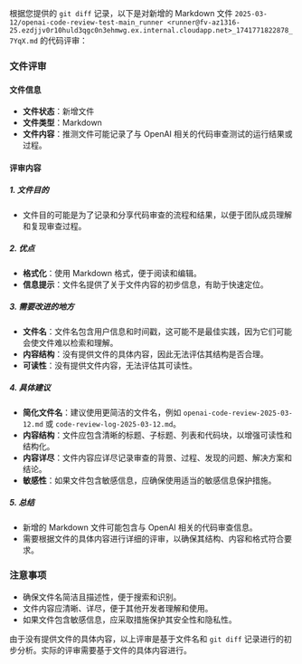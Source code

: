 根据您提供的 `git diff` 记录，以下是对新增的 Markdown 文件 `2025-03-12/openai-code-review-test-main_runner <runner@fv-az1316-25.ezdjjv0r10huld3qgc0n3ehmwg.ex.internal.cloudapp.net>_1741771822878_7YqX.md` 的代码评审：

### 文件评审

#### 文件信息
- **文件状态**：新增文件
- **文件类型**：Markdown
- **文件内容**：推测文件可能记录了与 OpenAI 相关的代码审查测试的运行结果或过程。

#### 评审内容

##### 1. 文件目的
- 文件目的可能是为了记录和分享代码审查的流程和结果，以便于团队成员理解和复现审查过程。

##### 2. 优点
- **格式化**：使用 Markdown 格式，便于阅读和编辑。
- **信息提示**：文件名提供了关于文件内容的初步信息，有助于快速定位。

##### 3. 需要改进的地方
- **文件名**：文件名包含用户信息和时间戳，这可能不是最佳实践，因为它们可能会使文件难以检索和理解。
- **内容结构**：没有提供文件的具体内容，因此无法评估其结构是否合理。
- **可读性**：没有提供文件内容，无法评估其可读性。

##### 4. 具体建议
- **简化文件名**：建议使用更简洁的文件名，例如 `openai-code-review-2025-03-12.md` 或 `code-review-log-2025-03-12.md`。
- **内容结构**：文件应包含清晰的标题、子标题、列表和代码块，以增强可读性和结构化。
- **内容详尽**：文件内容应详尽记录审查的背景、过程、发现的问题、解决方案和结论。
- **敏感性**：如果文件包含敏感信息，应确保使用适当的敏感信息保护措施。

##### 5. 总结
- 新增的 Markdown 文件可能包含与 OpenAI 相关的代码审查信息。
- 需要根据文件的具体内容进行详细的评审，以确保其结构、内容和格式符合要求。

### 注意事项
- 确保文件名简洁且描述性，便于搜索和识别。
- 文件内容应清晰、详尽，便于其他开发者理解和使用。
- 如果文件包含敏感信息，应采取措施保护其安全性和隐私性。

由于没有提供文件的具体内容，以上评审是基于文件名和 `git diff` 记录进行的初步分析。实际的评审需要基于文件的具体内容进行。